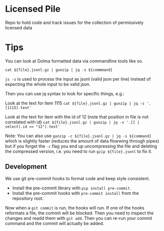 # Licensed Pile

Repo to hold code and track issues for the collection of permissively licensed data


# Tips

You can look at Dolma formatted data via commandline tools like so.

```
cat ${file}.jsonl.gz | gunzip | jq -s ${commmand}
```

`js -s` is used to process the input as jsonl (valid json per line) instead of expecting the whole input to be valid json.

Then you can use jq syntax to look for specific things, e.g.:

Look at the text for item 1115 `cat ${file}.jsonl.gz | gunzip | jq -s '.[1115].text'`

Look at the text for item with the id of 12 (note that position in file is not correlated with id) `cat ${file}.jsonl.gz | gunzip | jq -s '.[] | select(.id == "12").text'`

Note: You can also use `gunzip -c ${file}.jsonl.gz | jq -s ${command}` which is slightly faster (reduces the amount of  data flowwing through pipes) but if you forget the `-c` flag you end up uncompressing the file and deleting the compressed version, i.e. you need to run `gzip ${file}.jsonl` to fix it.

## Development

We use git pre-commit hooks to format code and keep style consistent.

* Install the pre-commit library with `pip install pre-commit`.
* Install the pre-commit hooks with `pre-commit install` from the repository root.

Now when a `git commit` is run, the hooks will run. If one of the hooks reformats a file, the commit will be blocked. Then you need to inspect the changes and readd them with `git add`. Then you can re-run your commit command and the commit will actually be added.
